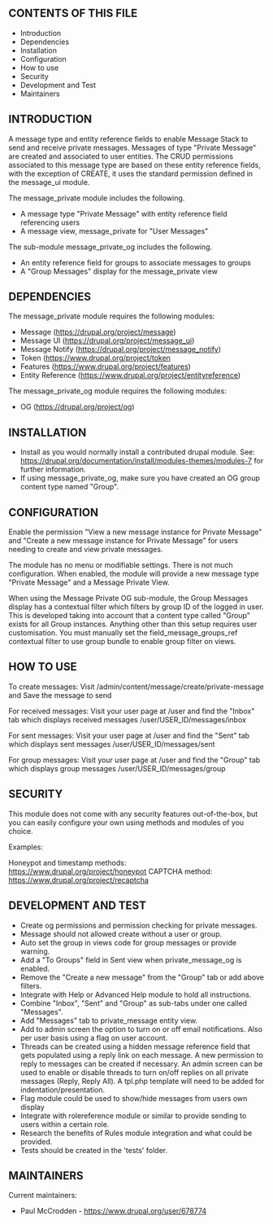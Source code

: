 CONTENTS OF THIS FILE
---------------------
 * Introduction
 * Dependencies
 * Installation
 * Configuration
 * How to use
 * Security
 * Development and Test
 * Maintainers

INTRODUCTION
------------
A message type and entity reference fields to enable Message Stack to
send and receive private messages. Messages of type "Private Message" are
created and associated to user entities. The CRUD permissions associated to this
message type are based on these entity reference fields, with the exception of
CREATE, it uses the standard permission defined in the message_ui module.

The message_private module includes the following.
+ A message type "Private Message" with entity reference field referencing users
+ A message view, message_private for "User Messages"

The sub-module message_private_og includes the following.
+ An entity reference field for groups to associate messages to groups
+ A "Group Messages" display for the message_private view


DEPENDENCIES
------------
The message_private module requires the following modules:
 * Message (https://drupal.org/project/message)
 * Message UI (https://drupal.org/project/message_ui)
 * Message Notify (https://drupal.org/project/message_notify)
 * Token (https://www.drupal.org/project/token
 * Features (https://www.drupal.org/project/features)
 * Entity Reference (https://www.drupal.org/project/entityreference)

The message_private_og module requires the following modules:
 * OG (https://drupal.org/project/og)


INSTALLATION
------------
 * Install as you would normally install a contributed drupal module. See:
   https://drupal.org/documentation/install/modules-themes/modules-7
   for further information.
 * If using message_private_og, make sure you have created an OG group content
   type named "Group".


CONFIGURATION
-------------
Enable the permission "View a new message instance for Private Message" and
"Create a new message instance for Private Message" for users needing to create
and view private messages.

The module has no menu or modifiable settings.  There is not much
configuration.  When enabled, the module will provide a new message type
"Private Message" and a Message Private View.

When using the Message Private OG sub-module, the Group Messages display has
a contextual filter which filters by group ID of the logged in user. This is
developed taking into account that a content type called "Group" exists for all
Group instances. Anything other than this setup requires user customisation. You
must manually set the field_message_groups_ref contextual filter to use group
bundle to enable group filter on views.

HOW TO USE
----------
To create messages:
Visit /admin/content/message/create/private-message and Save the message to send

For received messages:
Visit your user page at /user and find the "Inbox" tab which displays received
messages /user/USER_ID/messages/inbox

For sent messages:
Visit your user page at /user and find the "Sent" tab which displays sent
messages /user/USER_ID/messages/sent

For group messages:
Visit your user page at /user and find the "Group" tab which displays group
messages /user/USER_ID/messages/group

SECURITY
--------
This module does not come with any security features out-of-the-box, but you can
easily configure your own using methods and modules of you choice.

Examples:

Honeypot and timestamp methods: https://www.drupal.org/project/honeypot
CAPTCHA method: https://www.drupal.org/project/recaptcha


DEVELOPMENT AND TEST
------------------
 * Create og permissions and permission checking for private messages.
 * Message should not allowed create without a user or group.
 * Auto set the group in views code for group messages or provide warning.
 * Add a "To Groups" field in Sent view when private_message_og is enabled.
 * Remove the "Create a new message" from the "Group" tab or add above filters.
 * Integrate with Help or Advanced Help module to hold all instructions.
 * Combine "Inbox", "Sent" and "Group" as sub-tabs under one called "Messages".
 * Add "Messages" tab to private_message entity view.
 * Add to admin screen the option to turn on or off email notifications. Also
   per user basis using a flag on user account.
 * Threads can be created using a hidden message reference field that gets
   populated using a reply link on each message. A new permission to reply to
   messages can be created if necessary. An admin screen can be used to enable
   or disable threads to turn on/off replies on all private messages
   (Reply, Reply All). A tpl.php template will need to be added for
   indentation/presentation.
 * Flag module could be used to show/hide messages from users own display
 * Integrate with rolereference module or similar to provide sending to users
   within a certain role.
 * Research the benefits of Rules module integration and what could be provided.
 * Tests should be created in the 'tests' folder.

MAINTAINERS
-----------
Current maintainers:
 * Paul McCrodden - https://www.drupal.org/user/678774
